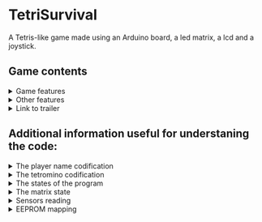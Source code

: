 # TetriSurvival

A Tetris-like game made using an Arduino board, a led matrix, a lcd and a joystick.

## Game contents

<details>
<summary>Game features</summary>
<br>
The purpose of the game is to accumulate as many points as you can while you survive as many levels as posible. Each level has a duration that you have to survive. If you lose a level you lose one heart. You lose the game if you have no hearts left.
This game has:
  
• 3 difficulties
  
• multiple levels, each harder than the last one
  
• points gained by taking risks: you get more points for completing more lines at the same time.
</details>

<details>
<summary>Other features</summary>
<br>
Game has the following features, besides the gameplay:
  
• input player name
  
• save your score
  
• brightness settings

• inverting x and y axis

• highscores saved in EEPROM

• new players tips

• credits
</details>

<details>
<summary>Link to trailer</summary>
<br>
https://www.youtube.com/watch?v=IfsCczCO6Gw&ab_channel=MarianDimofte
</details>


## Additional information useful for understaning the code:

<details>
<summary>The player name codification</summary>
<br>
I store the player name in an array of type byte. Each letter in the array can be translated into a char using the vector myAlphabet as follows:
myAlphabet[playerName[index]] = decoded letter (char). Everywhere I decode the name I must use the function "pgm_read_byte" because I stored the
myAlphabet array in progamabile memory using PROGMEM. For additional information see: https://www.arduino.cc/reference/en/language/variables/utilities/progmem/

  <a></a>
  
In addition in my coddification the "$" represents the tail of the name, (you can kinda say that strlen(playerName) = the position of the "$" but it isn't correct
because playerName is an array of bytes). I also use $ when the user adds/removes one letter. When you add another letter (at the end), by default it is 
set to be the void one ($) and you can change it after. Only the last letter can be set to be void by the user and if you do it and move your cursor from there,
the letter gets deleted (this is how the user shortens his name).
</details>

<details>
<summary>The tetromino codification</summary>
<br>
I will begin explaining all the codification by explaining how i stored the tetromino. I stored tetromino into a matrix of type bool, aka a array of
types of tetromino pieces. The tetromino piece has a "mini map" of 4 x 4 and on that "mini map" it takes some solid blocks. The map is then translated
row by row into an array and that array represents a tetromino piece in the array of types of tetromino pieces (aka the tetromino matrix).

  <a></a>
  
I will explain for the first piece:

  <a></a>
  
                                0 degrees:          90 degrees:         etc.
                                 0  1  2  3         12  8  4  0
                                 4  5  6  7         13  9  5  1
                                 8  9 10 11         14 10  6  2
                                12 13 14 15         15 11  7  3

  <a></a>
  
Imagine in the above image that the numbers 2, 6, 10 and 14 are bold. Than the first piece (the 4 blocks long bar) will have that "mini map". In the array
that represents that bar only on thesee positions will be True value (meaning a solid block is there) and on the other positions will be False value
(empty space). You do this for every piece and this is how you get the array of arrays (aka the array of tetromino pieces).

  <a></a>
  
The image above helps me explain how I make the rotations and how from x and y and a rotation I get just one index.
Let's start with the 0 degrees rotation (so we can ignore it for now). I can translate a position given by x and y into an index (like in the above image)
so for example at x = 0 and y = 3 we have 8 = (y - 1) * tetrominoSize + x. So this is how I got the formula for that index. If we add the rotation into an account
than we have different formulas:
-    0 degrees: py * tetrominoSize + px
-   90 degrees: (tetrominoSize - 1) * tetrominoSize + py - (px * tetrominoSize)
-  180 degrees: tetrominoSize * tetrominoSize - 1 - (py * 4) - px
-  270 degrees: tetrominoSize - 1  - py + (px * tetrominoSize)

  <a></a>
  
So given a x, y and a rotation, and the tetromino vector we can say if at the x, y coordinates, on a certain piece that is rotated on 0, 90, 180 or 270 degrees if there is an empty block or a solid one

</details>

<details>
<summary>The states of the program</summary>
<br>
title screen - 0
main menu - 1
start game - 2 (the number is never used because when you click "start game" you get redirected to enter player name, so it would have been an useless transition)
    enter player name - 20
    select difficulty - 21
    before playing - 22
    in game - 23
    "game over" screen - 24
    "level passed" screen - 25
    "-1 heart" screen - 26
    "you achived a highscore do you want to save highscore?" screen - 27
settings - 3
    lcd contrast - 30
    lcd brightness - 31
    matrix brightness control - 32
    invert x axis - 33
    invert y axis - 34
highscores - 4
credits - 5
help - 6
back to title - 7
</details>

<details>
<summary>The matrix state</summary>
<br>
The matrix has 3 states: in game (0), filling(1), emptying(2). When in game the matrix shows the map and the current piece. When in filling the display the matrix
turns on the current position and advances to the next one. If the current position was the last one, we set the matrix filled variable to True. The same goes for
when emptying the display.
</details>

<details>
<summary>Sensors reading</summary>
<br>
The sensor are being read once at a certain interval. For the button we create a token when we detect a new press of the button (if a token was not created in the
past 0.1 seconds) and after that, depends of the state if that token gets used, otherwise at the next reading it gets destroyed.

For the joystick the principle is allmost the same, the only difference is that the token only gets destroyed after it was used ("newLeft = newRight = newDown = newUp = 0").
</details>

<details>
<summary>EEPROM mapping</summary>
<br>
    address | stored data
byte number | unsigned long / char[24] / byte
   00 -> 03 | biggest highscore (unsigned long = 4 bytes)
   04 -> 07 | second  highscore (-||-)
   08 -> 11 | last highscore (-||-)
   12 -> 35 | biggest highscore name (char[24] = 24 bytes)
   36 -> 59 | second highscore name (-||-)
   60 -> 83 | last highscore (-||-)
   84 -> 84 | lcd contrast (1 byte)
   85 -> 85 | lcd brightness (-||-)
   86 -> 86 | matrix brightness (-||-)
</details>
